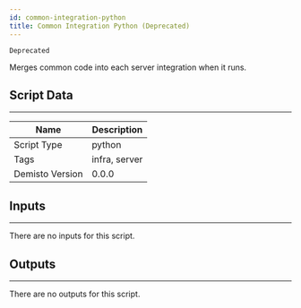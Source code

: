 ```yaml
---
id: common-integration-python
title: Common Integration Python (Deprecated)
---
```


`Deprecated`

Merges common code into each server integration when it runs.
## Script Data
---

| **Name** | **Description** |
| --- | --- |
| Script Type | python |
| Tags | infra, server |
| Demisto Version | 0.0.0 |

## Inputs
---
There are no inputs for this script.

## Outputs
---
There are no outputs for this script.
